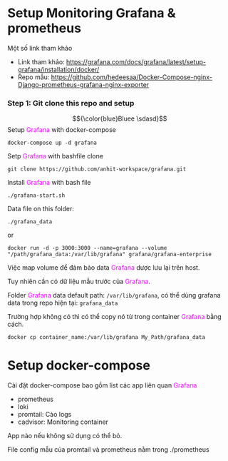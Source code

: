 # Setup Monitoring Grafana & prometheus

Một số link tham khảo
- Link tham khảo: https://grafana.com/docs/grafana/latest/setup-grafana/installation/docker/
- Repo mẫu: https://github.com/hedeesaa/Docker-Compose-nginx-Django-prometheus-grafana-nginx-exporter 
### <span style="color:#00bf3a"></span> Step 1:</span> Git clone this repo and setup 
$${\color{blue}Bluee \sdasd}$$
Setup <span style="color:#eb09ff">Grafana</span> with docker-compose
```
docker-compose up -d grafana
```

Setp <span style="color:#eb09ff">Grafana</span> with bashfile
clone
```
git clone https://github.com/anhit-workspace/grafana.git
```

Install <span style="color:#eb09ff">Grafana</span> with bash file
```
./grafana-start.sh
```
Data file on this folder:
```
./grafana_data
```
or
```
docker run -d -p 3000:3000 --name=grafana --volume "/path/grafana_data:/var/lib/grafana" grafana/grafana-enterprise
```
Việc map volume để đảm bảo data <span style="color:#eb09ff">Grafana</span> dược lưu lại trên host.

Tuy nhiên cần có dữ liệu mẫu trước của <span style="color:#eb09ff">Grafana</span>.

Folder <span style="color:#eb09ff">Grafana</span> data default path: `/var/lib/grafana`, có thể dùng grafana data trong repo hiện tại: `grafana_data`

Trường hợp không có thì có thể copy nó từ trong container <span style="color:#eb09ff">Grafana</span> bằng cách.
```
docker cp container_name:/var/lib/grafana My_Path/grafana_data
```

# Setup docker-compose
Cài đặt docker-compose bao gồm list các app liên quan <span style="color:#eb09ff">Grafana</span>

- prometheus
- loki
- promtail: Cào logs
- cadvisor: Monitoring container

App nào nếu không sử dụng có thể bỏ.

File config mẫu của promtail và prometheus nằm trong ./prometheus
